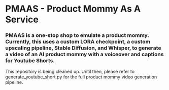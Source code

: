 # PMAAS - Product Mommy As A Service

### PMAAS is a one-stop shop to emulate a product mommy. Currently, this uses a custom LORA checkpoint, a custom upscaling pipeline, Stable Diffusion, and Whisper, to generate a video of an AI product mommy with a voiceover and captions for Youtube Shorts. 

This repository is being cleaned up. Until then, please refer to generate_youtube_short.py for the full product mommy video generation pipeline.
